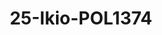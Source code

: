 ---
title: 25-Ikio-POL1374
image: /v1543919832/viterbo/25-Ikio-POL1374.JPG
brand: polignano
layout: vestito
---
